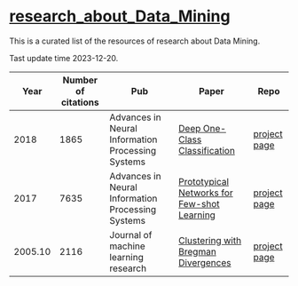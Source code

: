 # [research_about_Data_Mining](https://github.com/huzhenbang/research_about_Data_Mining)

This is a curated list of the resources of research about Data Mining. 

Tast update time 2023-12-20.

| Year | Number of citations | Pub | Paper | Repo |
| -------- |  -------- | -------- | -------- | -------- | 
|2018|1865|Advances in Neural Information Processing Systems|[Deep One-Class Classification](https://proceedings.mlr.press/v80/ruff18a.html)|[project page](https://github.com/lukasruff/Deep-SVDD-PyTorch) |
|2017|7635|Advances in Neural Information Processing Systems|[Prototypical Networks for Few-shot Learning](https://arxiv.org/pdf/1703.05175.pdf)|[project page](https://github.com/jakesnell/prototypical-networks) |
|2005.10|2116|Journal of machine learning research|[Clustering with Bregman Divergences](https://www.jmlr.org/papers/volume6/banerjee05b/banerjee05b.pdf)|[project page](https://github.com/juselara1/bregclus)|
